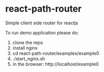 react-path-router
======================

Simple client side router for reactjs

To run demo application please do:

1. clone the repo
2. install nginx
3. cd react-path-router/examples/example0
4. ./start_nginx.sh
5. in the browser: http://localhost/example0
